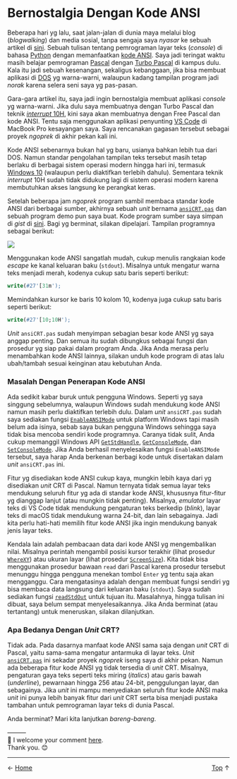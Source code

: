 # Bernostalgia Dengan Kode ANSI

Beberapa hari yg lalu, saat jalan-jalan di dunia maya melalui blog (*blogwalking*) dan media sosial, tanpa sengaja saya *nyasar* ke sebuah artikel di [sini][1]. Sebuah tulisan tentang pemrograman layar teks (*console*) di bahasa [Python][2] dengan memanfaatkan [kode ANSI][3]. Saya jadi teringat waktu masih belajar pemrograman [Pascal][4] dengan [Turbo Pascal][5] di kampus dulu. Kala itu jadi sebuah kesenangan, sekaligus kebanggaan, jika bisa membuat aplikasi di [DOS][6] yg warna-warni, walaupun kadang tampilan program jadi *norak* karena selera seni saya yg pas-pasan.

Gara-gara artikel itu, saya jadi ingin bernostalgia membuat aplikasi *console* yg warna-warni. Jika dulu saya membuatnya dengan Turbo Pascal dan teknik [*interrupt* 10H][7], kini saya akan membuatnya dengan Free Pascal dan kode ANSI. Tentu saja menggunakan aplikasi penyunting [VS Code][8] di MacBook Pro kesayangan saya. Saya rencanakan gagasan tersebut sebagai proyek *ngoprek* di akhir pekan kali ini.

Kode ANSI sebenarnya bukan hal yg baru, usianya bahkan lebih tua dari DOS. Namun standar pengolahan tampilan teks tersebut masih tetap berlaku di berbagai sistem operasi modern hingga hari ini, termasuk [Windows 10][9] (walaupun perlu diaktifkan terlebih dahulu). Sementara teknik *interrupt* 10H sudah tidak didukung lagi di sistem operasi modern karena membutuhkan akses langsung ke perangkat keras.

Setelah beberapa jam *ngoprek* program sambil membaca standar kode ANSI dari berbagai sumber, akhirnya sebuah *unit* bernama [`ansiCRT.pas`][18] dan sebuah program demo pun saya buat. Kode program sumber saya simpan di *gist* di [sini][10]. Bagi yg berminat, silakan dipelajari. Tampilan programnya sebagai berikut:

![](https://gist.github.com/pakLebah/c5e2bbd0b93c863b2122660111db68d1/raw/e693b93fc283efc8bd382f0abb017c5ce5ca65f2/ansicrt_demo.png)

Menggunakan kode ANSI sangatlah mudah, cukup menulis rangkaian kode *escape* ke kanal keluaran baku (`stdout`). Misalnya untuk mengatur warna teks menjadi merah, kodenya cukup satu baris seperti berikut:

```pascal
write(#27'[31m');
```

Memindahkan kursor ke baris 10 kolom 10, kodenya juga cukup satu baris seperti berikut:

```pascal
write(#27'[10;10H');
```

*Unit* `ansiCRT.pas` sudah menyimpan sebagian besar kode ANSI yg saya anggap penting. Dan semua itu sudah dibungkus sebagai fungsi dan prosedur yg siap pakai dalam program Anda. Jika Anda merasa perlu menambahkan kode ANSI lainnya, silakan unduh kode program di atas lalu ubah/tambah sesuai keinginan atau kebutuhan Anda.

### Masalah Dengan Penerapan Kode ANSI

Ada sedikit kabar buruk untuk pengguna Windows. Seperti yg saya singgung sebelumnya, walaupun Windows sudah mendukung kode ANSI namun masih perlu diaktifkan terlebih dulu. Dalam *unit* `ansiCRT.pas` sudah saya sediakan fungsi [`EnableANSIMode`][14] untuk platform Windows tapi masih belum ada isinya, sebab saya bukan pengguna Windows sehingga saya tidak bisa mencoba sendiri kode programnya. Caranya tidak sulit, Anda cukup memanggil Windows API [`GetStdHandle`][11], [`GetConsoleMode`][12], dan [`SetConsoleMode`][13]. Jika Anda berhasil menyelesaikan fungsi `EnableANSIMode` tersebut, saya harap Anda berkenan berbagi kode untuk disertakan dalam *unit* `ansiCRT.pas` ini.

Fitur yg disediakan kode ANSI cukup kaya, mungkin lebih kaya dari yg disediakan *unit* CRT di Pascal. Namun ternyata tidak semua layar teks mendukung seluruh fitur yg ada di standar kode ANSI, khususnya fitur-fitur yg dianggap lanjut (atau mungkin tidak penting). Misalnya, *emulator* layar teks di VS Code tidak mendukung pengaturan teks berkedip (*blink*), layar teks di macOS tidak mendukung warna 24-bit, dan lain sebagainya. Jadi kita perlu hati-hati memilih fitur kode ANSI jika ingin mendukung banyak jenis layar teks.

Kendala lain adalah pembacaan data dari kode ANSI yg mengembalikan nilai. Misalnya perintah mengambil posisi kursor terakhir (lihat prosedur [`WhereXY`][15]) atau ukuran layar (lihat prosedur [`ScreenSize`][16]). Kita tidak bisa menggunakan prosedur bawaan `read` dari Pascal karena prosedur tersebut menunggu hingga pengguna menekan tombol `Enter` yg tentu saja akan mengganggu. Cara mengatasinya adalah dengan membuat fungsi sendiri yg bisa membaca data langsung dari keluaran baku (`stdout`). Saya sudah sediakan fungsi [`readStdOut`][17] untuk tujuan itu. Masalahnya, hingga tulisan ini dibuat, saya belum sempat menyelesaikannya. Jika Anda berminat (atau tertantang) untuk meneruskan, silakan dilanjutkan.

### Apa Bedanya Dengan *Unit* CRT?

Tidak ada. Pada dasarnya manfaat kode ANSI sama saja dengan *unit* CRT di Pascal, yaitu sama-sama mengatur antarmuka di layar teks. *Unit* [`ansiCRT.pas`][18] ini sekadar proyek *ngoprek* iseng saya di akhir pekan. Namun ada beberapa fitur kode ANSI yg tidak tersedia di *unit* CRT. Misalnya, pengaturan gaya teks seperti teks miring (*italics*) atau garis bawah (*underline*), pewarnaan hingga 256 atau 24-bit, penggulungan layar, dan sebagainya. Jika *unit* ini mampu menyediakan seluruh fitur kode ANSI maka *unit* ini punya lebih banyak fitur dari *unit* CRT serta bisa menjadi pustaka tambahan untuk pemrograman layar teks di dunia Pascal.

Anda berminat? Mari kita lanjutkan *bareng-bareng*. 

———  
💬 I welcome your comment [here](https://github.com/pakLebah/paklebah.github.io/issues/5).  
Thank you. 😊

---
<span style="float: left">← [Home](index.md)</span> <span style="float: right">[Top](#top) ↑</span>

[1]: http://www.lihaoyi.com/post/BuildyourownCommandLinewithANSIescapecodes.html
[2]: https://www.python.org
[3]: https://en.wikipedia.org/wiki/ANSI_escape_code
[4]: https://www.freepascal.org
[5]: https://pak.lebah.web.id/tp_no.html
[6]: https://en.wikipedia.org/wiki/DOS
[7]: https://en.wikipedia.org/wiki/INT_10H
[8]: https://paklebah.github.io/fpc-dan-vscode.html
[9]: https://docs.microsoft.com/en-us/windows/console/console-virtual-terminal-sequences
[10]: https://gist.github.com/pakLebah/c5e2bbd0b93c863b2122660111db68d1
[11]: https://docs.microsoft.com/en-us/windows/console/getstdhandle
[12]: https://docs.microsoft.com/en-us/windows/console/getconsolemode
[13]: https://docs.microsoft.com/en-us/windows/console/setconsolemode
[14]: https://gist.github.com/pakLebah/c5e2bbd0b93c863b2122660111db68d1#file-ansicrt-pas-L184
[15]: https://gist.github.com/pakLebah/c5e2bbd0b93c863b2122660111db68d1#file-ansicrt-pas-L295
[16]: https://gist.github.com/pakLebah/c5e2bbd0b93c863b2122660111db68d1#file-ansicrt-pas-L314
[17]: https://gist.github.com/pakLebah/c5e2bbd0b93c863b2122660111db68d1#file-ansicrt-pas-L208
[18]: https://gist.github.com/pakLebah/c5e2bbd0b93c863b2122660111db68d1#file-ansicrt-pas
